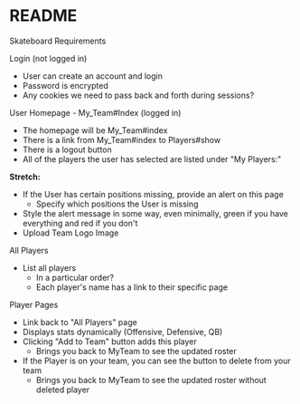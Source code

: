 # README

Skateboard Requirements

Login (not logged in)
- User can create an account and login
- Password is encrypted
- Any cookies we need to pass back and forth during sessions?

User Homepage - My_Team#Index (logged in)
- The homepage will be My_Team#index
- There is a link from My_Team#index to Players#show
- There is a logout button
- All of the players the user has selected are listed under "My Players:"

****Stretch:****
- If the User has certain positions missing, provide an alert on this page
  - Specify which positions the User is missing
- Style the alert message in some way, even minimally,
  green if you have everything and red if you don't
- Upload Team Logo Image

All Players
- List all players
  - In a particular order?
  - Each player's name has a link to their specific page

Player Pages
- Link back to "All Players" page
- Displays stats dynamically (Offensive, Defensive, QB)
- Clicking "Add to Team" button adds this player
  - Brings you back to MyTeam to see the updated roster
- If the Player is on your team, you can see the button to delete from your team
  - Brings you back to MyTeam to see the updated roster without deleted player
